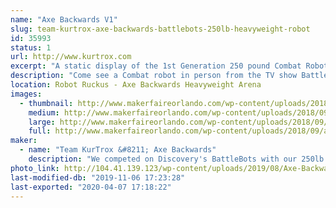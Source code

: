 ```yaml
---
name: "Axe Backwards V1"
slug: team-kurtrox-axe-backwards-battlebots-250lb-heavyweight-robot
id: 35993
status: 1
url: http://www.kurtrox.com
excerpt: "A static display of the 1st Generation 250 pound Combat Robot that has competed on the Discovery TV show Battlebots.  "
description: "Come see a Combat robot in person from the TV show Battlebots on Discovery and Science Channel. Axe Backwards had its first year competing on the show and still sports some of the authentic battle damage from the matches he had. Meet some of the team members, get autographs signed, and have your picture taken with the world famous Axe Backwards."
location: Robot Ruckus - Axe Backwards Heavyweight Arena
images:
  - thumbnail: http://www.makerfaireorlando.com/wp-content/uploads/2018/09/axebackwards_team2.jpg
    medium: http://www.makerfaireorlando.com/wp-content/uploads/2018/09/axebackwards_team2.jpg
    large: http://www.makerfaireorlando.com/wp-content/uploads/2018/09/axebackwards_team2.jpg
    full: http://www.makerfaireorlando.com/wp-content/uploads/2018/09/axebackwards_team2.jpg
maker:
  - name: "Team KurTrox &#8211; Axe Backwards"
    description: "We competed on Discovery's BattleBots with our 250lb heavyweight Robot, Axe Backwards."
photo_link: http://104.41.139.123/wp-content/uploads/2019/08/Axe-Backwards-Team-S2019-1-1024x683.jpg
last-modified-db: "2019-11-06 17:23:28"
last-exported: "2020-04-07 17:18:22"
---
```


